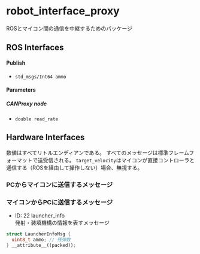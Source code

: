# robot_interface_proxy
ROSとマイコン間の通信を中継するためのパッケージ

## ROS Interfaces
#### Publish
- `std_msgs/Int64 ammo`

<!-- #### Subscribe
- `geometry_msgs/Twist target_vel`
- `geometry_msgs/Vector3 camera_angle`
`x`, `y`, `z` がそれぞれ `roll`, `pitch`, `yaw` に対応する。
- `std_msgs/Float64 arm_lift_cmd`
- `std_msgs/Float64 arm_grabber_cmd`

#### Service
- `std_srvs/SetBool set_fire_command`
- `std_srvs/Trigger expand_camera` -->


#### Parameters
##### CANProxy node
- `double read_rate`
<!-- - `double write_rate`
- `double target_vel_expire_duration`
- `string can_interface`
- `int target_vel_can_id`
- `int camera_angle_can_id`
- `int launcher_info_can_id`
- `int fire_command_can_id`
- `int expand_camera_can_id`
- `int arm_control_can_id` -->


## Hardware Interfaces

数値はすべてリトルエンディアンである。
すべてのメッセージは標準フレームフォーマットで送受信される。
`target_velocity`はマイコンが直接コントローラと通信する（ROSを経由して操作しない）場合、無視する。

### PCからマイコンに送信するメッセージ
<!-- * ID: 20 target_velocity  
ロボットの移動する目標速度を表すメッセージ  
```c++
struct TargetVelocityMsg {
  int16_t vx; // 前後方向の速度[m/s] * 1000 前が+　後ろが-
  int16_t vy; //　左右方向の速度[m/s] * 1000 左が+ 右が-
  int16_t ang_vel; // 回転速度[rad/s] * 1000 左旋回が+ 右旋回が-
} __attribute__((packed));
// 例: 前に1[m/s]、右に1[m/s]、右旋回1[rad/s]とき、vx == 1000, vy == -1000, ang_vel == -1000
```

* ID: 21 camera_angle  
カメラを向ける角度を表すメッセージ
```c++
struct CameraAngleMsg {
  int16_t pitch; // 上下方向の角度[rad] * 1000 上が-　下が+
  int16_t yaw; // 左右方向の角度[rad] * 1000 左が+ 右が-
} __attribute__((packed));
// 例: 上30[°], 左70[°]のとき、pitch == -30 / 180 * M_PI * 1000, yaw == 70 / 180 * M_PI * 1000
```

* ID: 23 fire_command
```c++
struct FireCommandMsg {
  bool enable; // 発射を行うかどうか trueなら発射する
} __attribute__((packed));
```

* ID: 24 camera_lift_control
```c++
struct CameraLiftMsg {
  int16_t command; // カメラ展開機構の上下　上が+ 下が-
} __attribute__((packed));
```

* ID: 25 arm_control
``` c++
struct ArmControlMsg {
  int16_t lift_command; // 旗回収機構の上下展開 上が+　下が-　リミットスイッチにあったたら止める
  int16_t grabber_command; // 旗回収の掴む機構　そのままモータの出力に渡す
} __attribute__((packed));
``` -->


### マイコンからPCに送信するメッセージ
* ID: 22 launcher_info  
発射・装填機構の情報を表すメッセージ
```c++
struct LauncherInfoMsg {
  uint8_t ammo; // 残弾数
} __attribute__((packed));
```
